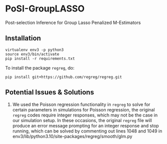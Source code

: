 # PoSI-GroupLASSO
Post-selection Inference for Group Lasso Penalized M-Estimators

## Installation
    virtualenv env3 -p python3
    source env3/bin/activate
    pip install -r requirements.txt
To install the package `regreg`, do:

    pip install git+https://github.com/regreg/regreg.git

## Potential Issues & Solutions
1. We used the Poisson regression functionality in `regreg` to solve for certain parameters
in simulations for Poisson regression, the original `regreg` codes require integer responses,
which may not be the case in our simulation setup. 
In these occasions, the original `regreg` file will produce an error message prompting for an
integer response and stop running, which can be solved by commenting out lines 1048 and 1049
in env3/lib/python3.10/site-packages/regreg/smooth/glm.py
